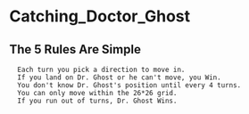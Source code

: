 # Catching_Doctor_Ghost

## The 5 Rules Are Simple
      Each turn you pick a direction to move in.
      If you land on Dr. Ghost or he can't move, you Win.
      You don't know Dr. Ghost's position until every 4 turns.
      You can only move within the 26*26 grid.
      If you run out of turns, Dr. Ghost Wins.
